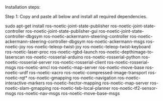 Installation steps:

Step 1:
Copy and paste all below and install all required dependencies.

sudo apt-get install ros-noetic-joint-state-publisher ros-noetic-joint-state-controller ros-noetic-joint-state-publisher-gui ros-noetic-joint-state-controller-dbgsym ros-noetic-ackermann-steering-controller ros-noetic-ackermann-steering-controller-dbgsym ros-noetic-ackermann-msgs ros-noetic-joy ros-noetic-teleop-twist-joy ros-noetic-teleop-twist-keyboard ros-noetic-laser-proc ros-noetic-rgbd-launch ros-noetic-depthimage-to-laserscan ros-noetic-rosserial-arduino ros-noetic-rosserial-python ros-noetic-rosserial-server ros-noetic-rosserial-client ros-noetic-rosserial-msgs ros-noetic-amcl ros-noetic-map-server ros-noetic-move-base ros-noetic-urdf ros-noetic-xacro ros-noetic-compressed-image-transport ros-noetic-rqt* ros-noetic-gmapping ros-noetic-navigation ros-noetic-interactive-markers ros-noetic-hector-mapping ros-noetic-map-server ros-noetic-slam-gmapping ros-noetic-teb-local-planner ros-noetic-tf2-sensor-msgs ros-noetic-nav-msgs ros-noetic-move-base-msgs
